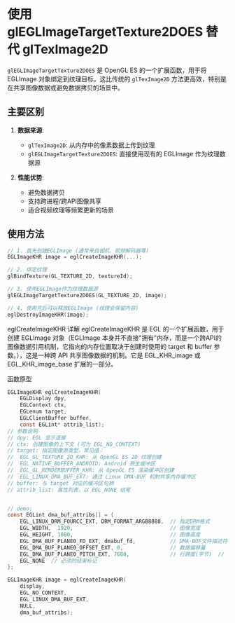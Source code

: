 # 使用 glEGLImageTargetTexture2DOES 替代 glTexImage2D

`glEGLImageTargetTexture2DOES` 是 OpenGL ES 的一个扩展函数，用于将 EGLImage 对象绑定到纹理目标，这比传统的 `glTexImage2D` 方法更高效，特别是在共享图像数据或避免数据拷贝的场景中。

## 主要区别

1. **数据来源**:
   - `glTexImage2D`: 从内存中的像素数据上传到纹理
   - `glEGLImageTargetTexture2DOES`: 直接使用现有的 EGLImage 作为纹理数据源

2. **性能优势**:
   - 避免数据拷贝
   - 支持跨进程/跨API图像共享
   - 适合视频纹理等频繁更新的场景

## 使用方法

```c
// 1. 首先创建EGLImage (通常来自相机、视频解码器等)
EGLImageKHR image = eglCreateImageKHR(...);

// 2. 绑定纹理
glBindTexture(GL_TEXTURE_2D, textureId);

// 3. 使用EGLImage作为纹理数据源
glEGLImageTargetTexture2DOES(GL_TEXTURE_2D, image);

// 4. 使用完后可以释放EGLImage (纹理会保留内容)
eglDestroyImageKHR(image);
```


eglCreateImageKHR 详解
eglCreateImageKHR 是 EGL 的一个扩展函数，用于创建 EGLImage 对象（EGLImage 本身并不直接"拥有"内存，而是一个跨API的图像数据引用机制，它指向的内存位置取决于创建时使用的 target 和 buffer 参数。），这是一种跨 API 共享图像数据的机制。它是 EGL_KHR_image 或 EGL_KHR_image_base 扩展的一部分。

函数原型
```c
EGLImageKHR eglCreateImageKHR(
    EGLDisplay dpy,
    EGLContext ctx,
    EGLenum target,
    EGLClientBuffer buffer,
    const EGLint* attrib_list);
// 参数说明
// dpy: EGL 显示连接
// ctx: 创建图像的上下文 (可为 EGL_NO_CONTEXT)
// target: 指定图像源类型，常见值：
//  EGL_GL_TEXTURE_2D_KHR: 从 OpenGL ES 2D 纹理创建
//  EGL_NATIVE_BUFFER_ANDROID: Android 原生缓冲区
//  EGL_GL_RENDERBUFFER_KHR: 从 OpenGL ES 渲染缓冲区创建
//  EGL_LINUX_DMA_BUF_EXT: 通过 Linux DMA-BUF 机制共享内存缓冲区
// buffer: 与 target 对应的缓冲区句柄
// attrib_list: 属性列表，以 EGL_NONE 结尾


// demo:
const EGLint dma_buf_attribs[] = {
    EGL_LINUX_DRM_FOURCC_EXT, DRM_FORMAT_ARGB8888,  // 指定DRM格式
    EGL_WIDTH,  1920,                               // 图像宽度
    EGL_HEIGHT, 1080,                               // 图像高度
    EGL_DMA_BUF_PLANE0_FD_EXT, dmabuf_fd,           // DMA-BUF文件描述符 // 提前分配好的DMA buffer
    EGL_DMA_BUF_PLANE0_OFFSET_EXT, 0,               // 数据偏移量
    EGL_DMA_BUF_PLANE0_PITCH_EXT, 7680,             // 行跨度(字节)  // 必须满足要求的内存对齐（如 64 字节对齐）, 否则eglCreateImageKHR会失败
    EGL_NONE  // 必须的结束标记
};

EGLImageKHR image = eglCreateImageKHR(
    display,
    EGL_NO_CONTEXT,
    EGL_LINUX_DMA_BUF_EXT,
    NULL,
    dma_buf_attribs);
```
